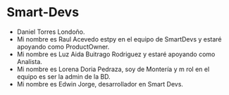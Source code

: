 # Smart-Devs
- Daniel Torres Londoño.
- Mi nombre es Raul Acevedo estpy en el equipo de SmartDevs y estaré apoyando como ProductOwner.
- Mi nombre es Luz Aida Buitrago Rodriguez y estaré apoyando como Analista.
- Mi nombre es Lorena Doria Pedraza, soy de Montería y m rol en el equipo es ser la admin de la BD.
- Mi nombre es Edwin Jorge, desarrollador en Smart Devs.
